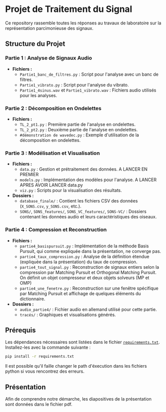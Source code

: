 # Projet de Traitement du Signal

Ce repository rassemble toutes les réponses au travaux de laboratoire sur la représentation parcimonieuse des signaux.

## Structure du Projet

### Partie 1 : Analyse de Signaux Audio
- **Fichiers :**
  - `Partie1_banc_de_filtres.py` : Script pour l'analyse avec un banc de filtres.
  - `Partie1_vibrato.py` : Script pour l'analyse du vibrato.
  - `Partie1_4sinus.wav` et `Partie1_vibrato.wav` : Fichiers audio utilisés pour les analyses.

### Partie 2 : Décomposition en Ondelettes
- **Fichiers :**
  - `TL_2_pt1.py` : Première partie de l'analyse en ondelettes.
  - `TL_2_pt2.py` : Deuxième partie de l'analyse en ondelettes.
  - `#démonstration de wavedec.py` : Exemple d'utilisation de la décomposition en ondelettes.

### Partie 3 : Modélisation et Visualisation
- **Fichiers :**
  - `data.py` : Gestion et prétraitement des données. A LANCER EN PREMIER
  - `models.py` : Implémentation des modèles pour l'analyse. A LANCER APRES AVOIR LANCER data.py
  - `viz.py` : Scripts pour la visualisation des résultats.
- **Dossiers :**
  - `database_finale/` : Contient les fichiers CSV des données (`X_SONS.csv`, `y_SONS.csv`, etc.).
  - `SONS/`, `SONS_features/`, `SONS_VC_features/`, `SONS-VC/` : Dossiers contenant les données audio et leurs caractéristiques des oiseaux.

### Partie 4 : Compression et Reconstruction
- **Fichiers :**
  - `partie4_basispursuit.py` : Implémentation de la méthode Basis Pursuit, qui comme expliquée dans la présentation, ne converge pas.
  - `partie4_taux_compression.py` : Analyse de la définition étendue (expliquée dans la présentation) du taux de compression.
  - `partie4_tout_signal.py` : Reconstruction de signaux entiers selon la compression par Matching Pursuit et Orthogonal Matching Pursuit. On définit un objet compresseur et deux objets solveurs (MP et OMP)
  - `partie4_une_fenetre.py` : Reconstruction sur une fenêtre spécifique par Matching Pursuit et affichage de quelques éléments du dictionnaire.
- **Dossiers :**
  - `audio_partie4/` : Fichier audio en allemand utilisé pour cette partie.
  - `tracés/` : Graphiques et visualisations générés.

## Prérequis

Les dépendances nécessaires sont listées dans le fichier [`requirements.txt`](requirements.txt). Installez-les avec la commande suivante :

```bash
pip install -r requirements.txt
```

Il est possible qu'il faille changer le path d'éxecution dans les fichiers python si vous rencontrez des erreurs.

## Présentation

Afin de comprendre notre démarche, les diapositives de la présentation sont données dans le fichier pdf.
